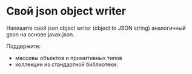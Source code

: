 # Cвой json object writer
  Напишите свой json object writer (object to JSON string) аналогичный gson на основе javax.json.
  
  Поддержите:
  - массивы объектов и примитивных типов
  - коллекции из стандартной библиотеки.